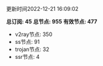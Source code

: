 更新时间2022-12-21 16:09:02

**总订阅: 45**
**总节点: 955**
**有效节点: 477**
- v2ray节点: 350
- ss节点: 91
- trojan节点: 32
- ssr节点: 4
